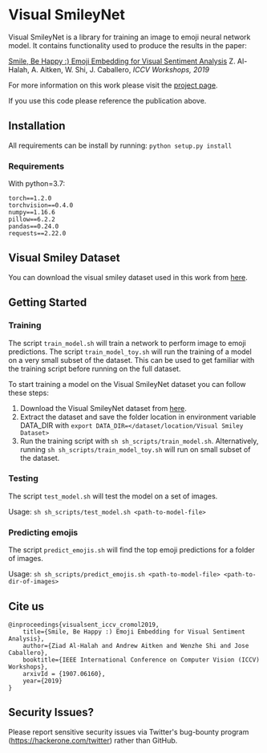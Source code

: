 # Visual SmileyNet


Visual SmileyNet is a library for training an image to emoji neural network model. It contains functionality used to produce the results in the paper:

[Smile, Be Happy :) Emoji Embedding for Visual Sentiment Analysis](https://arxiv.org/abs/1907.06160)
Z. Al-Halah, A. Aitken, W. Shi, J. Caballero, *ICCV Workshops, 2019*

For more information on this work please visit the [project page](https://www.cs.utexas.edu/~ziad/emoji_visual_sentiment.html).

If you use this code please reference the publication above.

## Installation

All requirements can be install by running:
`python setup.py install`

### Requirements

With python=3.7:

	torch==1.2.0
	torchvision==0.4.0
	numpy==1.16.6
	pillow==6.2.2
	pandas==0.24.0
	requests==2.22.0

## Visual Smiley Dataset

You can download the visual smiley dataset used in this work from [here](https://twitter.app.box.com/v/visual-smiley-dataset).


## Getting Started

### Training

The script `train_model.sh` will train a network to perform image to emoji predictions. The script `train_model_toy.sh` will run the training of a model on a very small subset of the dataset. This can be used to get familiar with the training script before running on the full dataset.

To start training a model on the Visual SmileyNet dataset you can follow these steps:

1. Download the Visual SmileyNet dataset from [here](https://twitter.app.box.com/v/visual-smiley-dataset).
2. Extract the dataset and save the folder location in environment variable DATA_DIR with `export DATA_DIR=</dataset/location/Visual Smiley Dataset>`
3. Run the training script with `sh sh_scripts/train_model.sh`. Alternatively, running `sh sh_scripts/train_model_toy.sh` will run on small subset of the dataset.

### Testing

The script `test_model.sh` will test the model on a set of images.

Usage: `sh sh_scripts/test_model.sh <path-to-model-file>`

### Predicting emojis

The script `predict_emojis.sh` will find the top emoji predictions for a folder of images.

Usage: `sh sh_scripts/predict_emojis.sh <path-to-model-file> <path-to-dir-of-images>`

## Cite us

	@inproceedings{visualsent_iccv_cromol2019,
	    title={Smile, Be Happy :) Emoji Embedding for Visual Sentiment Analysis},
	    author={Ziad Al-Halah and Andrew Aitken and Wenzhe Shi and Jose Caballero},
	    booktitle={IEEE International Conference on Computer Vision (ICCV) Workshops},
	    arxivId = {1907.06160},
	    year={2019}
	}

## Security Issues?
Please report sensitive security issues via Twitter's bug-bounty program (https://hackerone.com/twitter) rather than GitHub.
